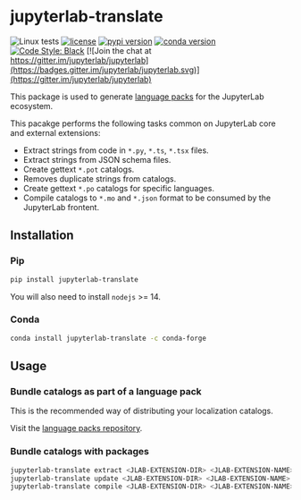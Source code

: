 # jupyterlab-translate

![Linux tests](https://github.com/jupyterlab/jupyterlab-translate/workflows/Run%20tests/badge.svg)
[![license](https://img.shields.io/pypi/l/jupyterlab-translate.svg)](./LICENSE.txt)
[![pypi version](https://img.shields.io/pypi/v/jupyterlab-translate.svg)](https://pypi.org/project/jupyterlab-translate/)
[![conda version](https://img.shields.io/conda/vn/conda-forge/jupyterlab-translate.svg)](https://www.anaconda.org/conda-forge/jupyterlab-translate)
[![Code Style: Black](https://img.shields.io/badge/code%20style-black-000000.svg)](https://github.com/psf/black)
[![Join the chat at https://gitter.im/jupyterlab/jupyterlab](https://badges.gitter.im/jupyterlab/jupyterlab.svg)](https://gitter.im/jupyterlab/jupyterlab)

This package is used to generate [language packs](https://github.com/jupyterlab/language-packs) for the JupyterLab ecosystem.

This pacakge performs the following tasks common on JupyterLab core and external extensions:

* Extract strings from code in `*.py`, `*.ts`, `*.tsx` files.
* Extract strings from JSON schema files.
* Create gettext `*.pot` catalogs.
* Removes duplicate strings from catalogs.
* Create gettext `*.po` catalogs for specific languages.
* Compile catalogs to `*.mo` and `*.json` format to be consumed by the JupyterLab frontent.

## Installation

### Pip

```bash
pip install jupyterlab-translate
```

You will also need to install `nodejs` >= 14.

### Conda

```bash
conda install jupyterlab-translate -c conda-forge
```

## Usage

### Bundle catalogs as part of a language pack

This is the recommended way of distributing your localization catalogs.

Visit the [language packs repository](https://github.com/jupyterlab/language-packs).

### Bundle catalogs with packages

```bash
jupyterlab-translate extract <JLAB-EXTENSION-DIR> <JLAB-EXTENSION-NAME>
jupyterlab-translate update <JLAB-EXTENSION-DIR> <JLAB-EXTENSION-NAME> -l es-ES
jupyterlab-translate compile <JLAB-EXTENSION-DIR> <JLAB-EXTENSION-NAME>
```
